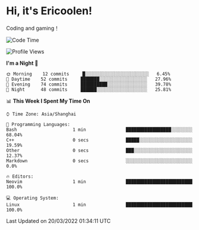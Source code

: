 # Hi, it's Ericoolen!
Coding and gaming！

<!--START_SECTION:waka-->
![Code Time](http://img.shields.io/badge/Code%20Time-188%20hrs%2043%20mins-blue)

![Profile Views](http://img.shields.io/badge/Profile%20Views-1-blue)

**I'm a Night 🦉** 

```text
🌞 Morning    12 commits     █░░░░░░░░░░░░░░░░░░░░░░░░   6.45% 
🌆 Daytime    52 commits     ███████░░░░░░░░░░░░░░░░░░   27.96% 
🌃 Evening    74 commits     ██████████░░░░░░░░░░░░░░░   39.78% 
🌙 Night      48 commits     ██████░░░░░░░░░░░░░░░░░░░   25.81%

```


📊 **This Week I Spent My Time On** 

```text
⌚︎ Time Zone: Asia/Shanghai

💬 Programming Languages: 
Bash                     1 min               █████████████████░░░░░░░░   68.04% 
C++                      0 secs              █████░░░░░░░░░░░░░░░░░░░░   19.59% 
Other                    0 secs              ███░░░░░░░░░░░░░░░░░░░░░░   12.37% 
Markdown                 0 secs              ░░░░░░░░░░░░░░░░░░░░░░░░░   0.0%

🔥 Editors: 
Neovim                   1 min               █████████████████████████   100.0%

💻 Operating System: 
Linux                    1 min               █████████████████████████   100.0%

```


 Last Updated on 20/03/2022 01:34:11 UTC
<!--END_SECTION:waka-->

